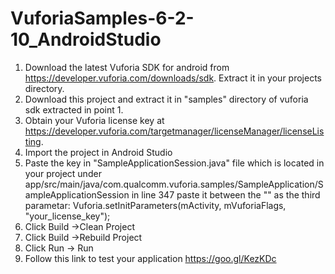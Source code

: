 # VuforiaSamples-6-2-10_AndroidStudio
1. Download the latest Vuforia SDK for android from https://developer.vuforia.com/downloads/sdk. Extract it in your projects directory.
2. Download this project and extract it in "samples" directory of vuforia sdk extracted in point 1.
3. Obtain your Vuforia license key at https://developer.vuforia.com/targetmanager/licenseManager/licenseListing.
4. Import the project in Android Studio
5. Paste the key in "SampleApplicationSession.java" file which is located in your project under
app/src/main/java/com.qualcomm.vuforia.samples/SampleApplication/SampleApplicationSession in line 347
paste it between the "" as the third parametar: 
Vuforia.setInitParameters(mActivity, mVuforiaFlags, "your_license_key");
6. Click Build ->Clean Project
7. Click Build ->Rebuild Project
8. Click Run -> Run 
9. Follow this link to test your application https://goo.gl/KezKDc
